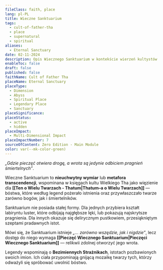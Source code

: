 ```yaml
---
fileClass: faith, place
lang: pl-PL
title: Wieczne Sanktuarium
tags:
  - cult-of-father-tha
  - place
  - supernatural
  - spiritual
aliases:
  - Eternal Sanctuary
date: 02-11-2024
description: Opis Wiecznego Sanktuarium w kontekście wierzeń kultystów.
enableToc: false
draft: false
published: false
faithName: Cult of Father Tha
placeName: Eternal Sanctuary
placeType:
  - Dimension
  - Abyss
  - Spiritual Place
  - Legendary Place
  - Sanctuary
placeSignificance: 
placeStatus:
  - active
  - hidden
placeImpact:
  - Multi-Dimensional Impact
placeImpactNumber: 7
sourceOfContent: Zero Edition - Main Module
color: var(--mk-color-green)
---
```

*„Gdzie pieczęć otwiera drogę, a wrota są jedynie odbiciem pragnień śmiertelnych”*.

Wieczne Sanktuarium to **nieuchwytny wymiar** lub **metafora transcendencji**, wspominana w księgach kultu Wielkiego Tha jako więzienie dla **[[Ten o Wielu Twarzach - Thatum|Thatum–a o Wielu Twarzach]]** — bóstwa, które według legend pożerało istnienia oraz przywłaszczało twarze zarówno bogów, jak i śmiertelników. 

Sanktuarium nie posiada stałej formy. 
Dla jednych przybiera kształt labiryntu luster, które odbijają najgłębsze lęki, lub pokazują najskrytsze pragnienia. Dla innych okazuje się delirycznym pustkowiem, przesiąkniętym szeptami pradawnych istot.

Mówi się, że Sanktuarium istnieje *„… zarówno wszędzie, jak i nigdzie”*, lecz dostęp do niego wymaga **[[Pieczęć Wiecznego Sanktuarium|Pieczęci Wiecznego Sanktuarium]]** — relikwii zdolnej otworzyć jego wrota. 

Legendy wspominają o **Bezimiennych Strażnikach**, istotach pozbawionych swoich imion.  Ich ciała przypominają gnijącą mozaikę twarzy tych, którzy odważyli się spróbować uwolnić bóstwo.